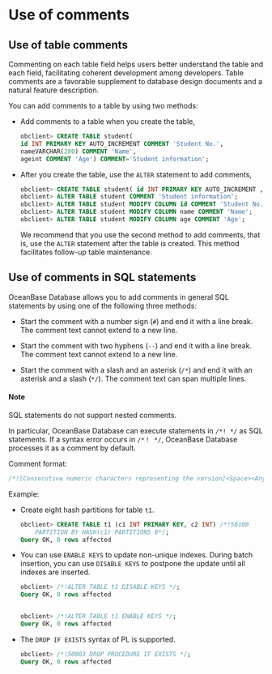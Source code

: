 # Use of comments

## Use of table comments

Commenting on each table field helps users better understand the table and each field, facilitating coherent development among developers. Table comments are a favorable supplement to database design documents and a natural feature description.

You can add comments to a table by using two methods:

* Add comments to a table when you create the table,

   ```sql
   obclient> CREATE TABLE student(
   id INT PRIMARY KEY AUTO_INCREMENT COMMENT 'Student No.',
   nameVARCHAR(200) COMMENT 'Name',
   ageint COMMENT 'Age') COMMENT='Student information';
   ```

* After you create the table, use the `ALTER` statement to add comments,

   ```sql
   obclient> CREATE TABLE student( id INT PRIMARY KEY AUTO_INCREMENT , name VARCHAR(200) , age int);
   obclient> ALTER TABLE student COMMENT 'Student information';
   obclient> ALTER TABLE student MODIFY COLUMN id COMMENT 'Student No.';
   obclient> ALTER TABLE student MODIFY COLUMN name COMMENT 'Name';
   obclient> ALTER TABLE student MODIFY COLUMN age COMMENT 'Age';
   ```

   We recommend that you use the second method to add comments, that is, use the `ALTER` statement after the table is created. This method facilitates follow-up table maintenance.

## Use of comments in SQL statements

OceanBase Database allows you to add comments in general SQL statements by using one of the following three methods:

* Start the comment with a number sign (`#`) and end it with a line break. The comment text cannot extend to a new line.

* Start the comment with two hyphens (`--`) and end it with a line break. The comment text cannot extend to a new line.

* Start the comment with a slash and an asterisk (`/*`) and end it with an asterisk and a slash (`*/`). The comment text can span multiple lines.

<main id="notice" type='explain'>
    <h4>Note</h4>
    <p>SQL statements do not support nested comments. </p>
  </main>

In particular, OceanBase Database can execute statements in `/*! */` as SQL statements. If a syntax error occurs in `/*！ */`, OceanBase Database processes it as a comment by default.

Comment format:

```sql
/*![Consecutive numeric characters representing the version]<Space><Any SQL statement>*/
```

Example:

* Create eight hash partitions for table `t1`.

   ```sql
   obclient> CREATE TABLE t1 (c1 INT PRIMARY KEY, c2 INT) /*!50100
       PARTITION BY HASH(c1) PARTITIONS 8*/;
   Query OK, 0 rows affected
   ```

* You can use `ENABLE KEYS` to update non-unique indexes. During batch insertion, you can use `DISABLE KEYS` to postpone the update until all indexes are inserted.

   ```sql
   obclient> /*!ALTER TABLE t1 DISABLE KEYS */;
   Query OK, 0 rows affected
   
   
   obclient> /*!ALTER TABLE t1 ENABLE KEYS */;
   Query OK, 0 rows affected
   ```

* The `DROP IF EXISTS` syntax of PL is supported.

  ```sql
  obclient> /*!50003 DROP PROCEDURE IF EXISTS */;
  Query OK, 0 rows affected 
  ```

  